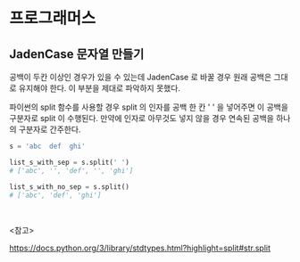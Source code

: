 # 프로그래머스

## JadenCase 문자열 만들기

공백이 두칸 이상인 경우가 있을 수 있는데 JadenCase 로 바꿀 경우 원래 공백은 그대로 유지해야 한다. 이 부분을 제대로 파악하지 못했다.

파이썬의 split 함수를 사용할 경우 split 의 인자를 공백 한 칸 ' ' 을 넣어주면 이 공백을 구분자로 split 이 수행된다. 만약에 인자로 아무것도 넣지 않을 경우 연속된 공백을 하나의 구분자로 간주한다.

```python
s = 'abc  def  ghi'

list_s_with_sep = s.split(' ')
# ['abc', '', 'def', '', 'ghi']

list_s_with_no_sep = s.split()
# ['abc', 'def', 'ghi']
```



<br>

<참고>

https://docs.python.org/3/library/stdtypes.html?highlight=split#str.split

